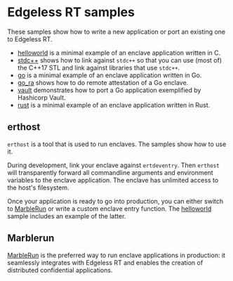# Edgeless RT samples
These samples show how to write a new application or port an existing one to Edgeless RT.

* [helloworld](helloworld) is a minimal example of an enclave application written in C.
* [stdc++](stdc++) shows how to link against `stdc++` so that you can use (most of) the C++17 STL and link against libraries that use `stdc++`.
* [go](go) is a minimal example of an enclave application written in Go.
* [go_ra](go_ra) shows how to do remote attestation of a Go enclave.
* [vault](vault) demonstrates how to port a Go application exemplified by Hashicorp Vault.
* [rust](rust) is a minimal example of an enclave application written in Rust.

## erthost
`erthost` is a tool that is used to run enclaves. The samples show how to use it.

During development, link your enclave against `ertdeventry`. Then `erthost` will transparently forward all commandline arguments and environment variables to the enclave application. The enclave has unlimited access to the host's filesystem.

Once your application is ready to go into production, you can either switch to [MarbleRun](#marblerun) or write a custom enclave entry function. The [helloworld](helloworld) sample includes an example of the latter.

## Marblerun
[MarbleRun](https://github.com/edgelesssys/marblerun) is the preferred way to run enclave applications in production: it seamlessly integrates with Edgeless RT and enables the creation of distributed confidential applications.
